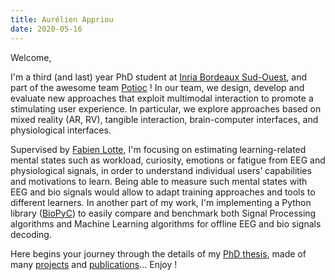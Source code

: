 ```yaml
---
title: Aurélien Appriou
date: 2020-05-16
---
```


Welcome, 

I'm a third (and last) year PhD student at [Inria Bordeaux Sud-Ouest](https://www.inria.fr/en/centre-bordeaux-sud-ouest), and part of the awesome team [Potioc](https://team.inria.fr/potioc/) ! In our team, we design, develop and evaluate new approaches that exploit multimodal interaction to promote a stimulating user experience. In particular, we explore approaches based on mixed reality (AR, RV), tangible interaction, brain-computer interfaces, and physiological interfaces.

Supervised by [Fabien Lotte](https://sites.google.com/site/fabienlotte/), I'm focusing on estimating learning-related mental states such as workload, curiosity, emotions or fatigue from EEG and physiological signals, in order to understand individual users’ capabilities and motivations to learn. Being able to measure such mental states with EEG and bio signals would allow to adapt training approaches and tools to different learners. In another part of my work, I'm implementing a Python library ([BioPyC](https://gitlab.inria.fr/biopyc/BioPyC)) to easily compare and benchmark both Signal Processing algorithms and Machine Learning algorithms for offline EEG and bio signals decoding.

Here begins your journey through the details of my [PhD thesis](http://localhost:1313/phd_thesis/), made of many [projects](http://localhost:1313/post/) and [publications](http://localhost:1313/publications/)... Enjoy !